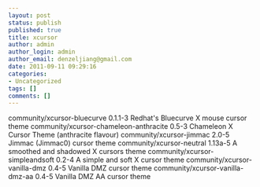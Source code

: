 ```yaml
---
layout: post
status: publish
published: true
title: xcursor
author: admin
author_login: admin
author_email: denzeljiang@gmail.com
date: 2011-09-11 09:29:16
categories:
- Uncategorized
tags: []
comments: []
---
```


community/xcursor-bluecurve 0.1.1-3
    Redhat's Bluecurve X mouse cursor theme
community/xcursor-chameleon-anthracite 0.5-3
    Chameleon X Cursor Theme (anthracite flavour)
community/xcursor-jimmac 2.0-5
    Jimmac (Jimmac0) cursor theme
community/xcursor-neutral 1.13a-5
    A smoothed and shadowed X cursors theme
community/xcursor-simpleandsoft 0.2-4
    A simple and soft X cursor theme
community/xcursor-vanilla-dmz 0.4-5
    Vanilla DMZ cursor theme
community/xcursor-vanilla-dmz-aa 0.4-5
    Vanilla DMZ AA cursor theme
